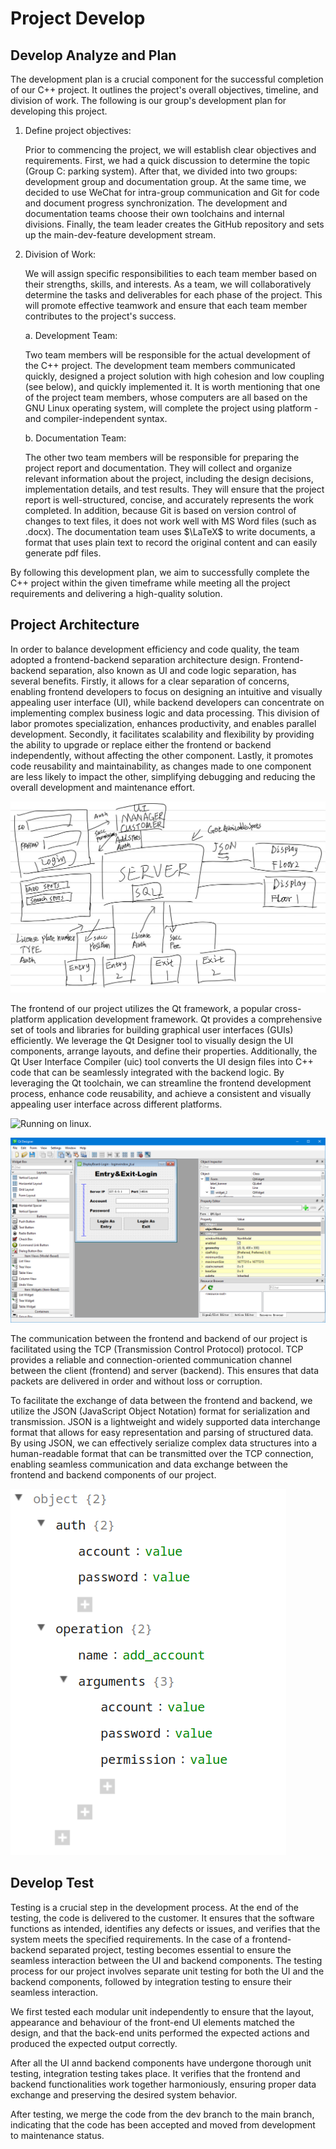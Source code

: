 # Project Develop

## Develop Analyze and Plan

The development plan is a crucial component for the successful completion of our C++ project. It outlines the project's overall objectives, timeline, and division of work. The following is our group's development plan for developing this project.

1. Define project objectives:

   Prior to commencing the project, we will establish clear objectives and requirements.  First, we had a quick discussion to determine the topic (Group C: parking system). After that, we divided into two groups: development group and documentation group. At the same time, we decided to use WeChat for intra-group communication and Git for code and document progress synchronization. The development and documentation teams choose their own toolchains and internal divisions. Finally, the team leader creates the GitHub repository and sets up the main-dev-feature development stream.

2. Division of Work:

   We will assign specific responsibilities to each team member based on their strengths, skills, and interests. As a team, we will collaboratively determine the tasks and deliverables for each phase of the project. This will promote effective teamwork and ensure that each team member contributes to the project's success.

   a. Development Team:

   Two team members will be responsible for the actual development of the C++ project. The development team members communicated quickly, designed a project solution with high cohesion and low coupling (see below), and quickly implemented it. It is worth mentioning that one of the project team members, whose computers are all based on the GNU Linux operating system, will complete the project using platform - and compiler-independent syntax.

   b. Documentation Team:

   The other two team members will be responsible for preparing the project report and documentation. They will collect and organize relevant information about the project, including the design decisions, implementation details, and test results. They will ensure that the project report is well-structured, concise, and accurately represents the work completed. In addition, because Git is based on version control of changes to text files, it does not work well with MS Word files (such as .docx). The documentation team uses $\LaTeX$ to write documents, a format that uses plain text to record the original content and can easily generate pdf files.


By following this development plan, we aim to successfully complete the C++ project within the given timeframe while meeting all the project requirements and delivering a high-quality solution.

## Project Architecture

In order to balance development efficiency and code quality, the team adopted a frontend-backend separation architecture design. Frontend-backend separation, also known as UI and code logic separation, has several benefits. Firstly, it allows for a clear separation of concerns, enabling frontend developers to focus on designing an intuitive and visually appealing user interface (UI), while backend developers can concentrate on implementing complex business logic and data processing. This division of labor promotes specialization, enhances productivity, and enables parallel development. Secondly, it facilitates scalability and flexibility by providing the ability to upgrade or replace either the frontend or backend independently, without affecting the other component. Lastly, it promotes code reusability and maintainability, as changes made to one component are less likely to impact the other, simplifying debugging and reducing the overall development and maintenance effort.

![Project Architecture](1.png)

The frontend of our project utilizes the Qt framework, a popular cross-platform application development framework. Qt provides a comprehensive set of tools and libraries for building graphical user interfaces (GUIs) efficiently. We leverage the Qt Designer tool to visually design the UI components, arrange layouts, and define their properties. Additionally, the Qt User Interface Compiler (uic) tool converts the UI design files into C++ code that can be seamlessly integrated with the backend logic. By leveraging the Qt toolchain, we can streamline the frontend development process, enhance code reusability, and achieve a consistent and visually appealing user interface across different platforms.

![Running on linux.](2.png)

![Designer Page](3.png)

The communication between the frontend and backend of our project is facilitated using the TCP (Transmission Control Protocol) protocol. TCP provides a reliable and connection-oriented communication channel between the client (frontend) and server (backend). This ensures that data packets are delivered in order and without loss or corruption.

To facilitate the exchange of data between the frontend and backend, we utilize the JSON (JavaScript Object Notation) format for serialization and transmission. JSON is a lightweight and widely supported data interchange format that allows for easy representation and parsing of structured data. By using JSON, we can effectively serialize complex data structures into a human-readable format that can be transmitted over the TCP connection, enabling seamless communication and data exchange between the frontend and backend components of our project.

![JSON Data Example](4.png)

## Develop Test

Testing is a crucial step in the development process. At the end of the testing, the code is delivered to the customer. It ensures that the software functions as intended, identifies any defects or issues, and verifies that the system meets the specified requirements. In the case of a frontend-backend separated project, testing becomes essential to ensure the seamless interaction between the UI and backend components. The testing process for our project involves  separate unit testing for both the UI and the backend components,  followed by integration testing to ensure their seamless interaction.

We first tested each modular unit independently to ensure that the layout, appearance and behaviour of the front-end UI elements matched the design, and that the back-end units performed the expected actions and produced the expected output correctly.

After all the UI annd backend components have undergone thorough unit testing, integration testing takes place. It verifies that the frontend and backend functionalities work together harmoniously, ensuring proper data exchange and preserving the desired system behavior.

After testing, we merge the code from the dev branch to the main branch, indicating that the code has been accepted and moved from development to maintenance status.
